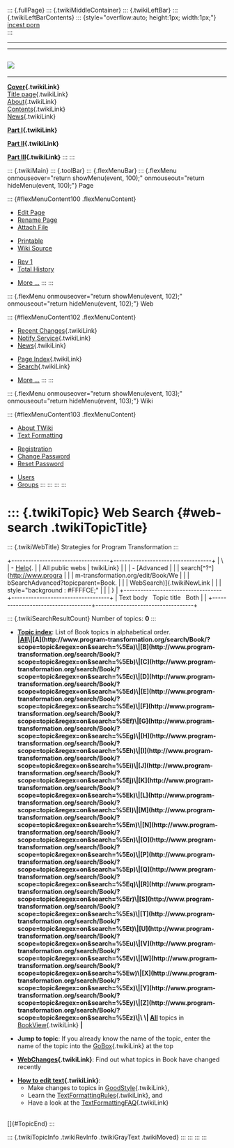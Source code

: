 ::: {.fullPage}
::: {.twikiMiddleContainer}
::: {.twikiLeftBar}
::: {.twikiLeftBarContents}
::: {style="overflow:auto; height:1px; width:1px;"}
[incest porn](http://sexpace.net/)\
:::

------------------------------------------------------------------------

  -----------------------------------------------------------------------------
  [![](../pub/Stratego/StrategoLogo/StrategoLogoTextless-100px.png)](WebHome)
  -----------------------------------------------------------------------------

------------------------------------------------------------------------

**[Cover](WebHome){.twikiLink}**\
[Title page](TitlePage){.twikiLink}\
[About](AboutThisBook){.twikiLink}\
[Contents](TableOfContents){.twikiLink}\
[News](WebNews){.twikiLink}

**[Part I](PartI){.twikiLink}**

**[Part II](PartII){.twikiLink}**

**[Part III](PartIII){.twikiLink}**
:::
:::

::: {.twikiMain}
::: {.toolBar}
::: {.flexMenuBar}
::: {.flexMenu onmouseover="return showMenu(event, 100);" onmouseout="return hideMenu(event, 100);"}
Page

::: {#flexMenuContent100 .flexMenuContent}
-   [Edit
    Page](http://www.program-transformation.org/edit/Book/WebSearch?t=1536827725)
-   [Rename
    Page](http://www.program-transformation.org/rename/Book/WebSearch)
-   [Attach
    File](http://www.program-transformation.org/attach/Book/WebSearch)

<!-- -->

-   [Printable](http://www.program-transformation.org/view/Book/WebSearch?skin=print.pattern)
-   [Wiki
    Source](http://www.program-transformation.org/view/Book/WebSearch?skin=text&raw=on&contenttype=text/plain)

<!-- -->

-   [Rev
    1](http://www.program-transformation.org/view/Book/WebSearch?rev=1.1)
-   [Total
    History](http://www.program-transformation.org/rdiff/Book/WebSearch)

<!-- -->

-   [More
    \...](http://www.program-transformation.org/oops/Book/WebSearch?template=oopsmore&param1=1.1&param2=1.1)
:::
:::

::: {.flexMenu onmouseover="return showMenu(event, 102);" onmouseout="return hideMenu(event, 102);"}
Web

::: {#flexMenuContent102 .flexMenuContent}
-   [Recent Changes](WebChanges){.twikiLink}
-   [Notify Service](WebNotify){.twikiLink}
-   [News](WebNews){.twikiLink}

<!-- -->

-   [Page Index](WebIndex){.twikiLink}
-   [Search](WebSearch){.twikiLink}

<!-- -->

-   [More
    \...](http://www.program-transformation.org/oops/Book/WebSearch?template=oopsmore&param1=1.1&param2=1.1)
:::
:::

::: {.flexMenu onmouseover="return showMenu(event, 103);" onmouseout="return hideMenu(event, 103);"}
Wiki

::: {#flexMenuContent103 .flexMenuContent}
-   [About
    TWiki](http://www.program-transformation.org/view/TWiki/WebHome)
-   [Text
    Formatting](http://www.program-transformation.org/view/TWiki/TextFormattingRules)

<!-- -->

-   [Registration](http://www.program-transformation.org/view/TWiki/TWikiRegistration)
-   [Change
    Password](http://www.program-transformation.org/view/TWiki/ChangePassword)
-   [Reset
    Password](http://www.program-transformation.org/view/TWiki/ResetPassword)

<!-- -->

-   [Users](http://www.program-transformation.org/view/Main/TWikiUsers)
-   [Groups](http://www.program-transformation.org/view/Main/TWikiGroups)
:::
:::
:::
:::

::: {.twikiTopic}
Web Search {#web-search .twikiTopicTitle}
==========

::: {.twikiWebTitle}
Strategies for Program Transformation
:::

+-----------------------------------+-----------------------------------+
| \                                 | -   [Help](../TWiki/SearchHelp){. |
| All public webs                   | twikiLink}                        |
|                                   | -   [Advanced                     |
|                                   |     search[^?^](http://www.progra |
|                                   | m-transformation.org/edit/Book/We |
|                                   | bSearchAdvanced?topicparent=Book. |
|                                   | WebSearch)]{.twikiNewLink         |
|                                   |     style="background : #FFFFCE;" |
|                                   | }                                 |
+-----------------------------------+-----------------------------------+
| Text body   Topic title   Both    |                                   |
+-----------------------------------+-----------------------------------+

::: {.twikiSearchResultCount}
Number of topics: **0**
:::

-   **[Topic
    index](http://www.program-transformation.org/search/Book/?scope=topic&regex=on&search=\.*)**:
    List of Book topics in alphabetical order.\
    **\|[All](http://www.program-transformation.org/search/Book/?scope=topic&regex=on&search=\.*)\|[A](http://www.program-transformation.org/search/Book/?scope=topic&regex=on&search=%5Ea)\|[B](http://www.program-transformation.org/search/Book/?scope=topic&regex=on&search=%5Eb)\|[C](http://www.program-transformation.org/search/Book/?scope=topic&regex=on&search=%5Ec)\|[D](http://www.program-transformation.org/search/Book/?scope=topic&regex=on&search=%5Ed)\|[E](http://www.program-transformation.org/search/Book/?scope=topic&regex=on&search=%5Ee)\|[F](http://www.program-transformation.org/search/Book/?scope=topic&regex=on&search=%5Ef)\|[G](http://www.program-transformation.org/search/Book/?scope=topic&regex=on&search=%5Eg)\|[H](http://www.program-transformation.org/search/Book/?scope=topic&regex=on&search=%5Eh)\|[I](http://www.program-transformation.org/search/Book/?scope=topic&regex=on&search=%5Ei)\|[J](http://www.program-transformation.org/search/Book/?scope=topic&regex=on&search=%5Ej)\|[K](http://www.program-transformation.org/search/Book/?scope=topic&regex=on&search=%5Ek)\|[L](http://www.program-transformation.org/search/Book/?scope=topic&regex=on&search=%5El)\|[M](http://www.program-transformation.org/search/Book/?scope=topic&regex=on&search=%5Em)\|[N](http://www.program-transformation.org/search/Book/?scope=topic&regex=on&search=%5En)\|[O](http://www.program-transformation.org/search/Book/?scope=topic&regex=on&search=%5Eo)\|[P](http://www.program-transformation.org/search/Book/?scope=topic&regex=on&search=%5Ep)\|[Q](http://www.program-transformation.org/search/Book/?scope=topic&regex=on&search=%5Eq)\|[R](http://www.program-transformation.org/search/Book/?scope=topic&regex=on&search=%5Er)\|[S](http://www.program-transformation.org/search/Book/?scope=topic&regex=on&search=%5Es)\|[T](http://www.program-transformation.org/search/Book/?scope=topic&regex=on&search=%5Et)\|[U](http://www.program-transformation.org/search/Book/?scope=topic&regex=on&search=%5Eu)\|[V](http://www.program-transformation.org/search/Book/?scope=topic&regex=on&search=%5Ev)\|[W](http://www.program-transformation.org/search/Book/?scope=topic&regex=on&search=%5Ew)\|[X](http://www.program-transformation.org/search/Book/?scope=topic&regex=on&search=%5Ex)\|[Y](http://www.program-transformation.org/search/Book/?scope=topic&regex=on&search=%5Ey)\|[Z](http://www.program-transformation.org/search/Book/?scope=topic&regex=on&search=%5Ez)\|\
    \|
    [All](http://www.program-transformation.org/search/Book/?scope=topic&regex=on&bookview=on&search=\.*)**
    topics in [BookView](../TWiki/BookView){.twikiLink} **\|**

<!-- -->

-   **Jump to topic**: If you already know the name of the topic, enter
    the name of the topic into the [GoBox](../TWiki/GoBox){.twikiLink}
    at the top

<!-- -->

-   **[WebChanges](../TWiki/WebChanges){.twikiLink}**: Find out what
    topics in Book have changed recently

<!-- -->

-   **[How to edit text](../TWiki/GoodStyle){.twikiLink}**:
    -   Make changes to topics in
        [GoodStyle](../TWiki/GoodStyle){.twikiLink},
    -   Learn the
        [TextFormattingRules](../TWiki/TextFormattingRules){.twikiLink},
        and
    -   Have a look at the
        [TextFormattingFAQ](../TWiki/TextFormattingFAQ){.twikiLink}

\
[]{#TopicEnd}
:::

::: {.twikiTopicInfo .twikiRevInfo .twikiGrayText .twikiMoved}
:::
:::
:::
:::
